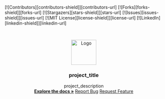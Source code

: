 <!-- PROJECT SHIELDS -->
<!--
*** I'm using markdown "reference style" links for readability.
*** Reference links are enclosed in brackets [ ] instead of parentheses ( ).
*** See the bottom of this document for the declaration of the reference variables
*** for contributors-url, forks-url, etc. This is an optional, concise syntax you may use.
*** https://www.markdownguide.org/basic-syntax/#reference-style-links
-->
[![Contributors][contributors-shield]][contributors-url]
[![Forks][forks-shield]][forks-url]
[![Stargazers][stars-shield]][stars-url]
[![Issues][issues-shield]][issues-url]
[![MIT License][license-shield]][license-url]
[![LinkedIn][linkedin-shield]][linkedin-url]

<!-- PROJECT LOGO -->
<br />
<p align="center">
  <a href="https://github.com/preinboth/abapTmpl/logo.png">
    <img src="images/logo.png" alt="Logo" width="80" height="80">
  </a>
  <h3 align="center">project_title</h3>
  <p align="center">
    project_description
    <br />
    <a href="https://github.com/preinboth/abapTmpl"><strong>Explore the docs »</strong></a>
    <a href="https://github.com/preinboth/abapTmpl/issues">Report Bug</a>
    <a href="https://github.com/preinboth/abapTmpl/issues">Request Feature</a>
  </p>
</p>